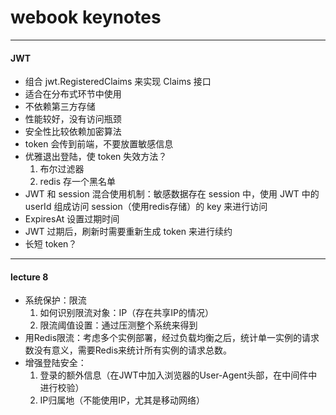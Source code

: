# webook keynotes

---

#### JWT

- 组合 jwt.RegisteredClaims 来实现 Claims 接口
- 适合在分布式环节中使用
- 不依赖第三方存储
- 性能较好，没有访问瓶颈
- 安全性比较依赖加密算法
- token 会传到前端，不要放置敏感信息
- 优雅退出登陆，使 token 失效方法？
  1. 布尔过滤器
  2. redis 存一个黑名单
- JWT 和 session 混合使用机制：敏感数据存在 session 中，使用 JWT 中的 userId 组成访问 session（使用redis存储）的 key 来进行访问
- ExpiresAt 设置过期时间
- JWT 过期后，刷新时需要重新生成 token 来进行续约
- 长短 token？
---

#### lecture 8

- 系统保护：限流
  1. 如何识别限流对象：IP（存在共享IP的情况）
  2. 限流阈值设置：通过压测整个系统来得到
- 用Redis限流：考虑多个实例部署，经过负载均衡之后，统计单一实例的请求数没有意义，需要Redis来统计所有实例的请求总数。
- 增强登陆安全：
  1. 登录的额外信息（在JWT中加入浏览器的User-Agent头部，在中间件中进行校验）
  2. IP归属地（不能使用IP，尤其是移动网络）

